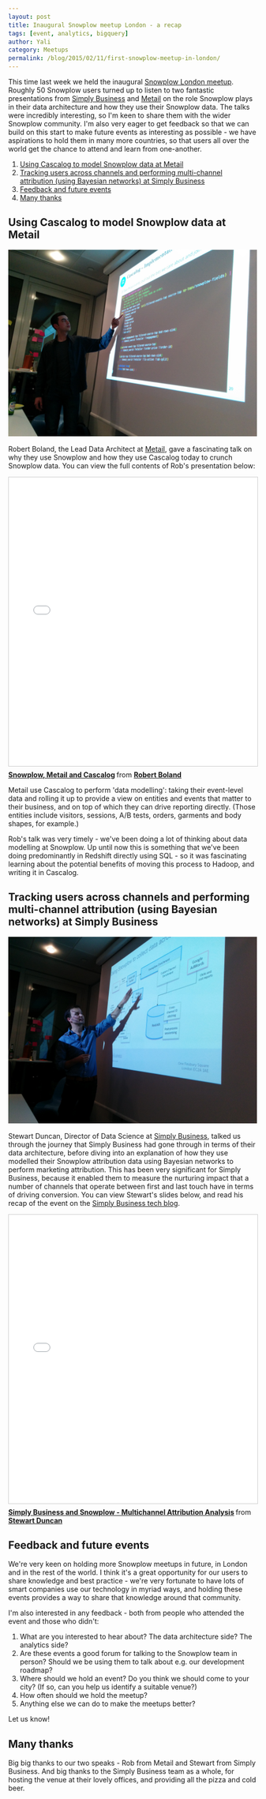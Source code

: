 ```yaml
---
layout: post
title: Inaugural Snowplow meetup London - a recap
tags: [event, analytics, bigquery]
author: Yali
category: Meetups
permalink: /blog/2015/02/11/first-snowplow-meetup-in-london/
---
```


This time last week we held the inaugural [Snowplow London meetup](http://www.meetup.com/Snowplow-Analytics-London/). Roughly 50 Snowplow users turned up to listen to two fantastic presentations from [Simply Business](http://www.simplybusiness.co.uk/) and [Metail](http://metail.com/) on the role Snowplow plays in their data architecture and how they use their Snowplow data. The talks were incredibly interesting, so I'm keen to share them with the wider Snowplow community. I'm also very eager to get feedback so that we can build on this start to make future events as interesting as possible - we have aspirations to hold them in many more countries, so that users all over the world get the chance to attend and learn from one-another.

1. [Using Cascalog to model Snowplow data at Metail](/blog/2015/02/11/first-snowplow-meetup-in-london/#metail)
2. [Tracking users across channels and performing multi-channel attribution (using Bayesian networks) at Simply Business](/blog/2015/02/11/first-snowplow-meetup-in-london/#simplybusiness)  
3. [Feedback and future events](/blog/2015/02/11/first-snowplow-meetup-in-london/#future)
4. [Many thanks](/blog/2015/02/11/first-snowplow-meetup-in-london/#thanks)

<h2><a name="metail">Using Cascalog to model Snowplow data at Metail</a></h2>

![rob metail talk](/assets/img/blog/2015/02/rob_metail_presenting_at_snowplow_london_meetup_1.jpg)

<!--more-->

Robert Boland, the Lead Data Architect at [Metail](http://metail.com/), gave a fascinating talk on why they use Snowplow and how they use Cascalog today to crunch Snowplow data. You can view the full contents of Rob's presentation below:

<div class="iframe-container">
    <iframe src="//www.slideshare.net/slideshow/embed_code/44300457" width="700" height="585" frameborder="0" marginwidth="0" marginheight="0" scrolling="no" style="border:1px solid #CCC; border-width:1px; margin-bottom:5px; max-width: 100%;" allowfullscreen>     </iframe>
</div> <div style="margin-bottom:5px"> <strong> <a href="//www.slideshare.net/RobertBoland1/snowplow-metail-and-cascalog" title="Snowplow, Metail and Cascalog" target="_blank">Snowplow, Metail and Cascalog</a> </strong> from <strong><a href="//www.slideshare.net/RobertBoland1" target="_blank">Robert Boland</a></strong> </div>

Metail use Cascalog to perform 'data modelling': taking their event-level data and rolling it up to provide a view on entities and events that matter to their business, and on top of which they can drive reporting directly. (Those entities include visitors, sessions, A/B tests, orders, garments and body shapes, for example.)

Rob's talk was very timely - we've been doing a lot of thinking about data modelling at Snowplow. Up until now this is something that we've been doing predominantly in Redshift directly using SQL - so it was fascinating learning about the potential benefits of moving this process to Hadoop, and writing it in Cascalog.

<h2><a name="simplybusiness">Tracking users across channels and performing multi-channel attribution (using Bayesian networks) at Simply Business</a></h2>

![stewart simply business talk](/assets/img/blog/2015/02/stewart_simply_business_presenting_at_snowplow_meetup_1.jpg)

Stewart Duncan, Director of Data Science at [Simply Business](http://tech.simplybusiness.co.uk/), talked us through the journey that Simply Business had gone through in terms of their data architecture, before diving into an explanation of how they use modelled their Snowplow attribution data using Bayesian networks to perform marketing attribution. This has been very significant for Simply Business, because it enabled them to measure the nurturing impact that a number of channels that operate between first and last touch have in terms of driving conversion. You can view Stewart's slides below, and read his recap of the event on the [Simply Business tech blog](http://tech.simplybusiness.co.uk/).

<div class="iframe-container">
    <iframe src="//www.slideshare.net/slideshow/embed_code/44431324" width="700" height="585" frameborder="0" marginwidth="0" marginheight="0" scrolling="no" style="border:1px solid #CCC; border-width:1px; margin-bottom:5px; max-width: 100%;" allowfullscreen>     </iframe>
</div> <div style="margin-bottom:5px"> <strong> <a href="//www.slideshare.net/lotius/snowplow-meetup-multichannel-attribution-analysis" title="Simply Business and Snowplow - Multichannel Attribution Analysis" target="_blank">Simply Business and Snowplow - Multichannel Attribution Analysis</a> </strong> from <strong><a href="//www.slideshare.net/lotius" target="_blank">Stewart Duncan</a></strong> </div>

<h2><a name="future">Feedback and future events</a></h2>

We're very keen on holding more Snowplow meetups in future, in London and in the rest of the world. I think it's a great opportunity for our users to share knowledge and best practice - we're very fortunate to have lots of smart companies use our technology in myriad ways, and holding these events provides a way to share that knowledge around that community.

I'm also interested in any feedback - both from people who attended the event and those who didn't:

1. What are you interested to hear about? The data architecture side? The analytics side?
2. Are these events a good forum for talking to the Snowplow team in person? Should we be using them to talk about e.g. our development roadmap?
3. Where should we hold an event? Do you think we should come to your city? (If so, can you help us identify a suitable venue?)
4. How often should we hold the meetup?
5. Anything else we can do to make the meetups better?

Let us know!

<h2><a name="thanks">Many thanks</a></h2>

Big big thanks to our two speaks - Rob from Metail and Stewart from Simply Business. And big thanks to the Simply Business team as a whole, for hosting the venue at their lovely offices, and providing all the pizza and cold beer.





<!--more-->
